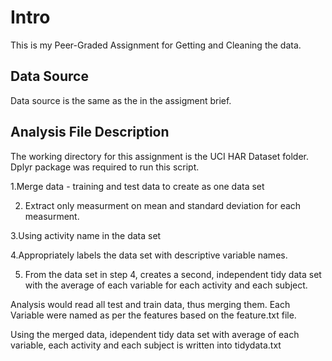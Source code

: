 # Intro
This is my Peer-Graded Assignment for Getting and Cleaning the data. 

## Data Source
Data source is the same as the in the assigment brief.

## Analysis File Description
The working directory for this assignment is the UCI HAR Dataset folder. Dplyr package was required to run this script.

1.Merge data - training and test data to create as one data set

2. Extract only measurment on mean and standard deviation for each measurment.

3.Using activity name in the data set

4.Appropriately labels the data set with descriptive variable names.

5. From the data set in step 4, creates a second, independent tidy data set with the average of each variable for each activity and each subject.


Analysis would read all test and train data, thus merging them. Each Variable were named as per the features based on the feature.txt file.

Using the merged data, idependent tidy data set with average of each variable, each activity and each subject is written into tidydata.txt

